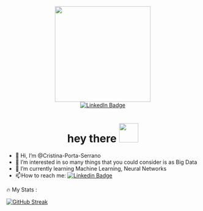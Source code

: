 
<div id="header" align="center">
  <img src="https://media.giphy.com/media/qT3NpahR7tGnOqqjng/giphy.gif" width="250"/>
</div>

<div id="badges" align="center">
  <a href="https://www.linkedin.com/in/cristinaportaserrano/">
    <img src="https://img.shields.io/badge/LinkedIn-blue?style=for-the-badge&logo=linkedin&logoColor=white" alt="LinkedIn Badge"/>
  </a>
</div>



<h1 align="center">
  hey there
  <img src="https://media.giphy.com/media/SUcApSWjPwQMARvcM8/giphy.gif" width="50px"/>
</h1>



- 👋 Hi, I’m @Cristina-Porta-Serrano
- 👀 I’m interested in so many things that you could consider is as Big Data
- 🌱 I’m currently learning Machine Learning, Neural Networks
- :mailbox:How to reach me: [![Linkedin Badge](https://img.shields.io/badge/-kakbar-blue?style=flat&logo=Linkedin&logoColor=white)](https://www.linkedin.com/in/cristinaportaserrano/)


:fire: My Stats :

[![GitHub Streak](http://github-readme-streak-stats.herokuapp.com?user=Cristina-Porta-Serrano&theme=dark&background=000000)](https://git.io/streak-stats)

<img src="https://komarev.com/ghpvc/?username=Cristina-Porta-Serrano&style=flat-square&color=blue" alt=""/>

<!---
Cristina-Porta-Serrano/Cristina-Porta-Serrano is a ✨ special ✨ repository because its `README.md` (this file) appears on your GitHub profile.
You can click the Preview link to take a look at your changes.
--->
